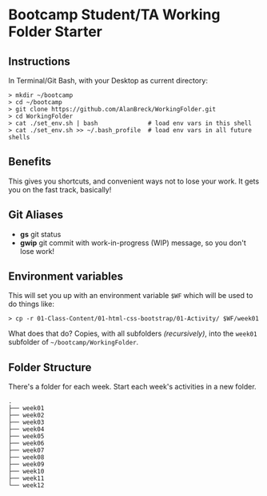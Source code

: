 # Bootcamp Student/TA Working Folder Starter

## Instructions

In Terminal/Git Bash, with your Desktop as current directory:

```
> mkdir ~/bootcamp
> cd ~/bootcamp
> git clone https://github.com/AlanBreck/WorkingFolder.git
> cd WorkingFolder
> cat ./set_env.sh | bash              # load env vars in this shell
> cat ./set_env.sh >> ~/.bash_profile  # load env vars in all future shells
```

## Benefits

This gives you shortcuts, and convenient ways not to lose your work. It gets you on the fast track, basically!

## Git Aliases

* **gs** git status
* **gwip** git commit with work-in-progress (WIP) message, so you don't lose work!

## Environment variables

This will set you up with an environment variable `$WF` which will be used to do things like:

```
> cp -r 01-Class-Content/01-html-css-bootstrap/01-Activity/ $WF/week01
```

What does that do? Copies, with all subfolders _(recursively)_, into the `week01` subfolder of `~/bootcamp/WorkingFolder`.

## Folder Structure

There's a folder for each week. Start each week's activities in a new folder.

```
.
├── week01
├── week02
├── week03
├── week04
├── week05
├── week06
├── week07
├── week08
├── week09
├── week10
├── week11
└── week12
```
